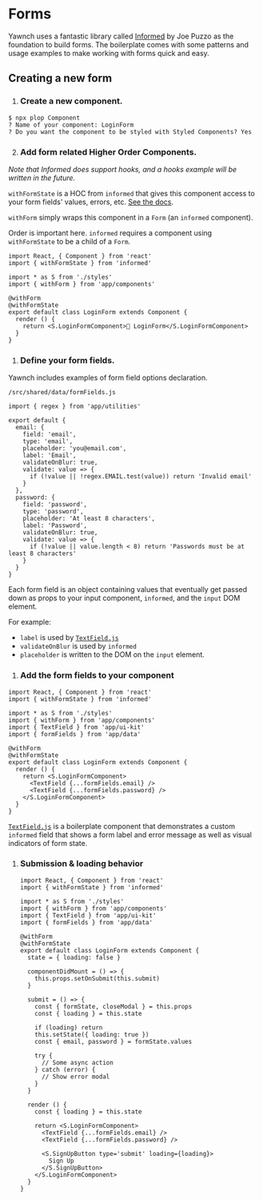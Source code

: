 # Forms

Yawnch uses a fantastic library called [Informed](https://github.com/joepuzzo/informed) by Joe Puzzo as the foundation to build forms.
The boilerplate comes with some patterns and usage examples to make working with forms quick and easy.

## Creating a new form

1. ### Create a new component.

  ```
  $ npx plop Component
  ? Name of your component: LoginForm
  ? Do you want the component to be styled with Styled Components? Yes
  ```

2. ### Add form related Higher Order Components.


  _Note that Informed does support hooks, and a hooks example will be written in the future._
  
  `withFormState` is a HOC from `informed` that gives this component access to your form fields' values, errors, etc. [See the docs](https://joepuzzo.github.io/informed/?path=/story/high-order-components--withformstate).
  
  `withForm` simply wraps this component in a `Form` (an `informed` component).
  
  Order is important here. `informed` requires a component using `withFormState` to be a child of a `Form`.

  ```
  import React, { Component } from 'react'
  import { withFormState } from 'informed'

  import * as S from './styles'
  import { withForm } from 'app/components'

  @withForm
  @withFormState
  export default class LoginForm extends Component {
    render () {
      return <S.LoginFormComponent>🚀 LoginForm</S.LoginFormComponent>
    }
  }

  ```

1. ### Define your form fields.

  Yawnch includes examples of form field options declaration.

  `/src/shared/data/formFields.js`

  ```
  import { regex } from 'app/utilities'

  export default {
    email: {
      field: 'email',
      type: 'email',
      placeholder: 'you@email.com',
      label: 'Email',
      validateOnBlur: true,
      validate: value => {
        if (!value || !regex.EMAIL.test(value)) return 'Invalid email'
      }
    },
    password: {
      field: 'password',
      type: 'password',
      placeholder: 'At least 8 characters',
      label: 'Password',
      validateOnBlur: true,
      validate: value => {
        if (!value || value.length < 8) return 'Passwords must be at least 8 characters'
      }
    }
  }
  ```

  Each form field is an object containing values that eventually get passed down as props to your input component, `informed`, and the `input` DOM element.

  For example:

  - `label` is used by [`TextField.js`](https://github.com/yawnch/react-firebase-ssr-starter/blob/master/src/shared/components/AppUIKit/TextField/TextField.js)
  - `validateOnBlur` is used by `informed`
  - `placeholder` is written to the DOM on the `input` element.


1. ### Add the form fields to your component

  ```
  import React, { Component } from 'react'
  import { withFormState } from 'informed'

  import * as S from './styles'
  import { withForm } from 'app/components'
  import { TextField } from 'app/ui-kit'
  import { formFields } from 'app/data'

  @withForm
  @withFormState
  export default class LoginForm extends Component {
    render () {
      return <S.LoginFormComponent>
        <TextField {...formFields.email} />
        <TextField {...formFields.password} />
      </S.LoginFormComponent>
    }
  }

  ```

  [`TextField.js`](https://github.com/yawnch/react-firebase-ssr-starter/blob/master/src/shared/components/AppUIKit/TextField/TextField.js) is a boilerplate component that demonstrates a custom `informed` field that shows a form label and error message as well as visual indicators of form state.

1. ### Submission & loading behavior

    ```
    import React, { Component } from 'react'
    import { withFormState } from 'informed'

    import * as S from './styles'
    import { withForm } from 'app/components'
    import { TextField } from 'app/ui-kit'
    import { formFields } from 'app/data'

    @withForm
    @withFormState
    export default class LoginForm extends Component {
      state = { loading: false }

      componentDidMount = () => {
        this.props.setOnSubmit(this.submit)
      }

      submit = () => {
        const { formState, closeModal } = this.props
        const { loading } = this.state

        if (loading) return
        this.setState({ loading: true })
        const { email, password } = formState.values

        try {
          // Some async action
        } catch (error) {
          // Show error modal
        }
      }

      render () {
        const { loading } = this.state

        return <S.LoginFormComponent>
          <TextField {...formFields.email} />
          <TextField {...formFields.password} />

          <S.SignUpButton type='submit' loading={loading}>
            Sign Up
          </S.SignUpButton>
        </S.LoginFormComponent>
      }
    }

    ```

